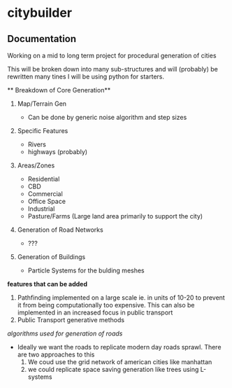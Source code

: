 # citybuilder
## Documentation
Working on a mid to long term project for procedural generation of cities


This will be broken down into many sub-structures and will (probably) be rewritten many tines
I will be using python for starters.

** Breakdown of Core Generation**
1. Map/Terrain Gen
	- Can be done by generic noise algorithm and step sizes

2. Specific Features
	- Rivers
	- highways (probably)
	
3. Areas/Zones
	- Residential
	- CBD
	- Commercial
	- Office Space
	- Industrial
	- Pasture/Farms (Large land area primarily to support the city)

4. Generation of Road Networks
	- ???
	
5. Generation of Buildings
	- Particle Systems for the bulding meshes
	
**features that can be added**
1. Pathfinding implemented on a large scale ie. in units of 10-20 to prevent it from being computationally too expensive. This can also be implemented in an increased focus in public transport
2. Public Transport generative methods	
	
*algorithms used for generation of roads*
 - Ideally we want the roads to replicate modern day roads sprawl. There are two approaches to this
	1. We coud use the grid network of american cities like manhattan
	2. we could replicate space saving generation like trees using L-systems
	
	